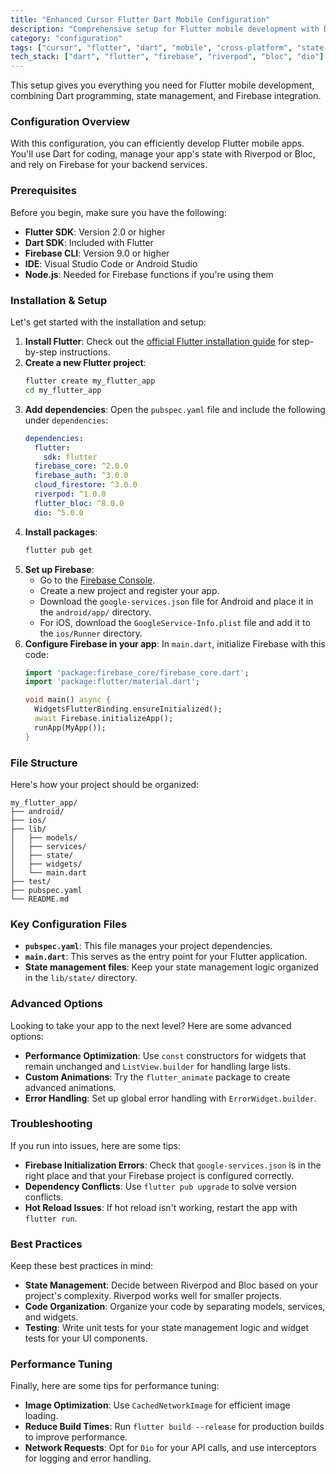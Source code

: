 ```yaml
---
title: "Enhanced Cursor Flutter Dart Mobile Configuration"
description: "Comprehensive setup for Flutter mobile development with Dart, state management, and Firebase integration."
category: "configuration"
tags: ["cursor", "flutter", "dart", "mobile", "cross-platform", "state-management", "firebase", "riverpod", "bloc", "dio"]
tech_stack: ["dart", "flutter", "firebase", "riverpod", "bloc", "dio"]
---
```


This setup gives you everything you need for Flutter mobile development, combining Dart programming, state management, and Firebase integration.

### Configuration Overview
With this configuration, you can efficiently develop Flutter mobile apps. You'll use Dart for coding, manage your app's state with Riverpod or Bloc, and rely on Firebase for your backend services.

### Prerequisites
Before you begin, make sure you have the following:
- **Flutter SDK**: Version 2.0 or higher
- **Dart SDK**: Included with Flutter
- **Firebase CLI**: Version 9.0 or higher
- **IDE**: Visual Studio Code or Android Studio
- **Node.js**: Needed for Firebase functions if you're using them

### Installation & Setup
Let's get started with the installation and setup:

1. **Install Flutter**: Check out the [official Flutter installation guide](https://flutter.dev/docs/get-started/install) for step-by-step instructions.
2. **Create a new Flutter project**:
   ```bash
   flutter create my_flutter_app
   cd my_flutter_app
   ```
3. **Add dependencies**: Open the `pubspec.yaml` file and include the following under `dependencies`:
   ```yaml
   dependencies:
     flutter:
       sdk: flutter
     firebase_core: ^2.0.0
     firebase_auth: ^3.0.0
     cloud_firestore: ^3.0.0
     riverpod: ^1.0.0
     flutter_bloc: ^8.0.0
     dio: ^5.0.0
   ```
4. **Install packages**:
   ```bash
   flutter pub get
   ```
5. **Set up Firebase**:
   - Go to the [Firebase Console](https://console.firebase.google.com/).
   - Create a new project and register your app.
   - Download the `google-services.json` file for Android and place it in the `android/app/` directory.
   - For iOS, download the `GoogleService-Info.plist` file and add it to the `ios/Runner` directory.
6. **Configure Firebase in your app**: In `main.dart`, initialize Firebase with this code:
   ```dart
   import 'package:firebase_core/firebase_core.dart';
   import 'package:flutter/material.dart';

   void main() async {
     WidgetsFlutterBinding.ensureInitialized();
     await Firebase.initializeApp();
     runApp(MyApp());
   }
   ```

### File Structure
Here's how your project should be organized:
```
my_flutter_app/
├── android/
├── ios/
├── lib/
│   ├── models/
│   ├── services/
│   ├── state/
│   ├── widgets/
│   └── main.dart
├── test/
├── pubspec.yaml
└── README.md
```

### Key Configuration Files
- **`pubspec.yaml`**: This file manages your project dependencies.
- **`main.dart`**: This serves as the entry point for your Flutter application.
- **State management files**: Keep your state management logic organized in the `lib/state/` directory.

### Advanced Options
Looking to take your app to the next level? Here are some advanced options:
- **Performance Optimization**: Use `const` constructors for widgets that remain unchanged and `ListView.builder` for handling large lists.
- **Custom Animations**: Try the `flutter_animate` package to create advanced animations.
- **Error Handling**: Set up global error handling with `ErrorWidget.builder`.

### Troubleshooting
If you run into issues, here are some tips:
- **Firebase Initialization Errors**: Check that `google-services.json` is in the right place and that your Firebase project is configured correctly.
- **Dependency Conflicts**: Use `flutter pub upgrade` to solve version conflicts.
- **Hot Reload Issues**: If hot reload isn't working, restart the app with `flutter run`.

### Best Practices
Keep these best practices in mind:
- **State Management**: Decide between Riverpod and Bloc based on your project's complexity. Riverpod works well for smaller projects.
- **Code Organization**: Organize your code by separating models, services, and widgets.
- **Testing**: Write unit tests for your state management logic and widget tests for your UI components.

### Performance Tuning
Finally, here are some tips for performance tuning:
- **Image Optimization**: Use `CachedNetworkImage` for efficient image loading.
- **Reduce Build Times**: Run `flutter build --release` for production builds to improve performance.
- **Network Requests**: Opt for `Dio` for your API calls, and use interceptors for logging and error handling.